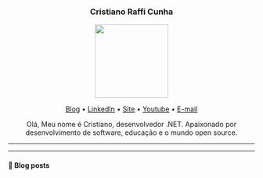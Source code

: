 <h3 align="center">Cristiano Raffi Cunha</h3>
<p align="center">
  <img width="150px" src="https://www.cristianoprogramador.com/img/Cristiano(logo)%20Sem%20Texto.png"/>
</p>
<p align="center">
  <a href="https://medium.com/cristiano-cunha">Blog</a> •
  <a href="https://www.linkedin.com/in/cristianorc/">LinkedIn</a> •
  <a href="https://cristianoprogramador.com">Site</a> •
  <a href="https://www.youtube.com/channel/UCeDFP_iLSFUACJ1E0yLGgkw">Youtube</a> •
  <a href="mailto:contato@cristianoprogramador.com">E-mail</a> 
</p>

<p align="center">
  Olá, Meu nome é Cristiano, desenvolvedor .NET. Apaixonado por desenvolvimento de software, educação e o mundo open source.
</p>
<hr/>

----

#### 📖 Blog posts
<!-- BLOG-POST-LIST:START -->
<!-- BLOG-POST-LIST:END -->

